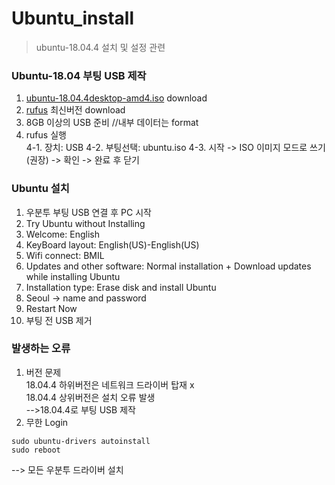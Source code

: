# Ubuntu_install
> ubuntu-18.04.4 설치 및 설정 관련

### Ubuntu-18.04 부팅 USB 제작
1. [ubuntu-18.04.4desktop-amd4.iso](http://old-releases.ubuntu.com/releases/18.04.4/) download
2. [rufus](https://rufus.ie/en/) 최신버전 download
3. 8GB 이상의 USB 준비 //내부 데이터는 format
4. rufus 실행 </br>
   4-1. 장치: USB
   4-2. 부팅선택: ubuntu.iso
   4-3. 시작 -> ISO 이미지 모드로 쓰기 (권장) -> 확인 -> 완료 후 닫기

### Ubuntu 설치
1. 우분투 부팅 USB 연결 후 PC 시작
2. Try Ubuntu without Installing
3. Welcome: English
4. KeyBoard layout: English(US)-English(US)
5. Wifi connect: BMIL
6. Updates and other software: Normal installation + Download updates while installing Ubuntu
7. Installation type: Erase disk and install Ubuntu
8. Seoul -> name and password
9. Restart Now
10. 부팅 전 USB 제거

### 발생하는 오류
1. 버전 문제 </br>
18.04.4 하위버전은 네트워크 드라이버 탑재 x </br>
18.04.4 상위버전은 설치 오류 발생 </br>
-->18.04.4로 부팅 USB 제작
2. 무한 Login </br>
```
sudo ubuntu-drivers autoinstall
sudo reboot
```
   --> 모든 우분투 드라이버 설치
